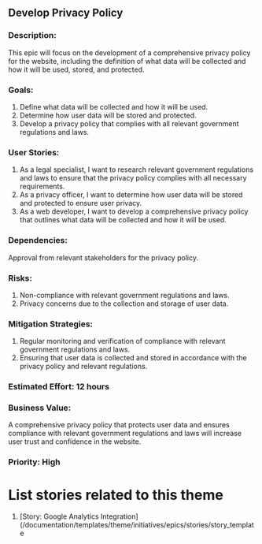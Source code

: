 
## Develop Privacy Policy

### Description: 
This epic will focus on the development of a comprehensive privacy policy for the website, including the definition of what data will be collected and how it will be used, stored, and protected.

### Goals:

1. Define what data will be collected and how it will be used.
2. Determine how user data will be stored and protected.
3. Develop a privacy policy that complies with all relevant government regulations and laws.

### User Stories:

1. As a legal specialist, I want to research relevant government regulations and laws to ensure that the privacy policy complies with all necessary requirements.
2. As a privacy officer, I want to determine how user data will be stored and protected to ensure user privacy.
3. As a web developer, I want to develop a comprehensive privacy policy that outlines what data will be collected and how it will be used.

### Dependencies: 
Approval from relevant stakeholders for the privacy policy.

### Risks:

1. Non-compliance with relevant government regulations and laws.
2. Privacy concerns due to the collection and storage of user data.

### Mitigation Strategies:

1. Regular monitoring and verification of compliance with relevant government regulations and laws.
2. Ensuring that user data is collected and stored in accordance with the privacy policy and relevant regulations.

### Estimated Effort: 12 hours

### Business Value: 
A comprehensive privacy policy that protects user data and ensures compliance with relevant government regulations and laws will increase user trust and confidence in the website.

### Priority: High


# List stories related to this theme
1. [Story: Google Analytics Integration](/documentation/templates/theme/initiatives/epics/stories/story_template

